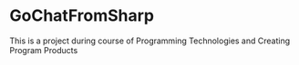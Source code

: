 # GoChatFromSharp
This is a project during course of Programming Technologies and Creating Program Products
